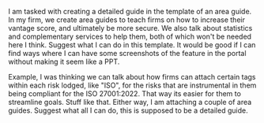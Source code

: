 I am tasked with creating a detailed guide in the template of an area guide. In my firm, we create area guides to teach firms on how to increase their vantage score, and ultimately be more secure. We also talk about statistics and complementary services to help them, both of which won't be needed here I think. Suggest what I can do in this template. It would be good if I can find ways where I can have some screenshots of the feature in the portal without making it seem like a PPT.

Example, I was thinking we can talk about how firms can attach certain tags within each risk lodged, like "ISO", for the risks that are instrumental in them being compliant for the ISO 27001:2022. That way its easier for them to streamline goals. Stuff like that. Either way, I am attaching a couple of area guides. Suggest what all I can do, this is supposed to be a detailed guide.
